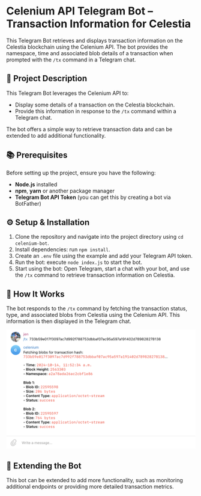 # Celenium API Telegram Bot – Transaction Information for Celestia

This Telegram Bot retrieves and displays transaction information on the Celestia blockchain using the Celenium API. The bot provides the namespace, time and associated blob details of a transaction when prompted with the `/tx` command in a Telegram chat.

## 📝 Project Description

This Telegram Bot leverages the Celenium API to:

- Display some details of a transaction on the Celestia blockchain.
- Provide this information in response to the `/tx` command within a Telegram chat.

The bot offers a simple way to retrieve transaction data and can be extended to add additional functionality.

## 📚 Prerequisites

Before setting up the project, ensure you have the following:

- **Node.js** installed
- **npm**, **yarn** or another package manager
- **Telegram Bot API Token** (you can get this by creating a bot via BotFather)

## ⚙️ Setup & Installation

1. Clone the repository and navigate into the project directory using `cd celenium-bot`.
2. Install dependencies: run `npm install`.
3. Create an `.env` file using the example and add your Telegram API token.
4. Run the bot: execute `node index.js` to start the bot.
5. Start using the bot: Open Telegram, start a chat with your bot, and use the `/tx` command to retrieve transaction information on Celestia.

## 🚀 How It Works

The bot responds to the `/tx` command by fetching the transaction status, type, and associated blobs from Celestia using the Celenium API. This information is then displayed in the Telegram chat.

![Description of image](./chat.png)

## 🤖 Extending the Bot

This bot can be extended to add more functionality, such as monitoring additional endpoints or providing more detailed transaction metrics.
